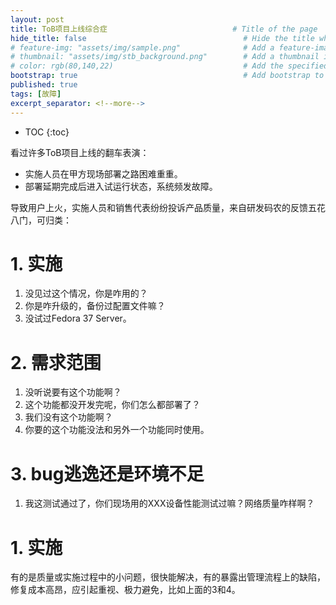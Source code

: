 ```yaml
---
layout: post
title: ToB项目上线综合症                            # Title of the page
hide_title: false                                   # Hide the title when displaying the post, but shown in lists of posts
# feature-img: "assets/img/sample.png"              # Add a feature-image to the post
# thumbnail: "assets/img/stb_background.png"        # Add a thumbnail image on blog view
# color: rgb(80,140,22)                             # Add the specified color as feature image, and change link colors in post
bootstrap: true                                     # Add bootstrap to the page
published: true
tags: [故障]
excerpt_separator: <!--more-->
---
```


<!--more-->
* TOC
{:toc}

看过许多ToB项目上线的翻车表演：

* 实施人员在甲方现场部署之路困难重重。
* 部署延期完成后进入试运行状态，系统频发故障。

导致用户上火，实施人员和销售代表纷纷投诉产品质量，来自研发码农的反馈五花八门，可归类：

# 1. 实施

1. 没见过这个情况，你是咋用的？
2. 你是咋升级的，备份过配置文件嘛？
3. 没试过Fedora 37 Server。

# 2. 需求范围

1. 没听说要有这个功能啊？
2. 这个功能都没开发完呢，你们怎么都部署了？
3. 我们没有这个功能啊？
4. 你要的这个功能没法和另外一个功能同时使用。

# 3. bug逃逸还是环境不足
1. 我这测试通过了，你们现场用的XXX设备性能测试过嘛？网络质量咋样啊？

# 1. 实施

有的是质量或实施过程中的小问题，很快能解决，有的暴露出管理流程上的缺陷，修复成本高昂，应引起重视、极力避免，比如上面的3和4。

